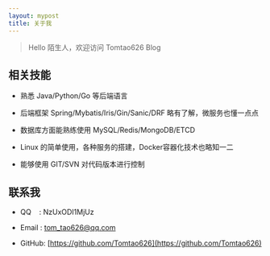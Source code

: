 ```yaml
---
layout: mypost
title: 关于我
---
```


> Hello 陌生人，欢迎访问 Tomtao626 Blog

[comment]: <> (该博客托管于 GitHub Page，国内默认解析到腾讯云，以保证国内外的访问速度。留言页面使用腾讯的“吐个槽”，另外使用的腾讯的 MTA 分析工具统计访问量)

[comment]: <> (主题是Tmaize写的，见[tmaize-blog]&#40;https://github.com/TMaize/tmaize-blog&#41;，喜欢的话可以给个小星星。另外欢迎添加友链，在[留言板]&#40;chat.html&#41;留言即可)

<span id="sitetime"  style="color: #6b6b6b; text-align: center; padding: 15px 0; font-size: 14px;" ></span>
 <script>
     function siteTime(){
         window.setTimeout("siteTime()", 1000);
         var seconds = 1000;
         var minutes = seconds * 60;
         var hours = minutes * 60;
         var days = hours * 24;
         var years = days * 365;
         var today = new Date();
         var todayYear = today.getFullYear();
         var todayMonth = today.getMonth()+1;
         var todayDate = today.getDate();
         var todayHour = today.getHours();
         var todayMinute = today.getMinutes();
         var todaySecond = today.getSeconds();
         /* Date.UTC() -- 返回date对象距世界标准时间(UTC)1970年1月1日午夜之间的毫秒数(时间戳)
         year - 作为date对象的年份，为4位年份值
         month - 0-11之间的整数，做为date对象的月份
         day - 1-31之间的整数，做为date对象的天数
         hours - 0(午夜24点)-23之间的整数，做为date对象的小时数
         minutes - 0-59之间的整数，做为date对象的分钟数
         seconds - 0-59之间的整数，做为date对象的秒数
         microseconds - 0-999之间的整数，做为date对象的毫秒数 */
         var t1 = Date.UTC(2019,02,26,00,00,00); //北京时间创建网站的时间
         var t2 = Date.UTC(todayYear,todayMonth,todayDate,todayHour,todayMinute,todaySecond);
         var diff = t2-t1;
         var diffYears = Math.floor(diff/years);
         var diffDays = Math.floor((diff/days)-diffYears*365);
         var diffHours = Math.floor((diff-(diffYears*365+diffDays)*days)/hours);
         var diffMinutes = Math.floor((diff-(diffYears*365+diffDays)*days-diffHours*hours)/minutes);
         var diffSeconds = Math.floor((diff-(diffYears*365+diffDays)*days-diffHours*hours-diffMinutes*minutes)/seconds);
         document.getElementById("sitetime").innerHTML="***TomTao626 Blog 搭建至今已稳定运行"+diffDays+"天"+diffHours+"时"+diffMinutes+"分钟"+diffSeconds+"秒***"; //+diffYears+"年"
     }
     siteTime();
 </script>

## 相关技能

- 熟悉 Java/Python/Go 等后端语言

- 后端框架 Spring/Mybatis/Iris/Gin/Sanic/DRF 略有了解，微服务也懂一点点

- 数据库方面能熟练使用 MySQL/Redis/MongoDB/ETCD

- Linux 的简单使用，各种服务的搭建，Docker容器化技术也略知一二

- 能够使用 GIT/SVN 对代码版本进行控制

## 联系我

- QQ&nbsp;&nbsp;&nbsp;&nbsp;: NzUxODI1MjUz

- Email&nbsp;: [tom_tao626@qq.com](http://mail.qq.com/cgi-bin/qm_share?t=qm_mailme&email=8YWenK6FkJ7Hw8exgIDfkp6c)

- GitHub: [https://github.com/Tomtao626](https://github.com/Tomtao626)
